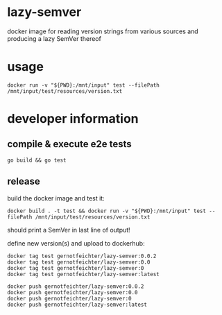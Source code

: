 # lazy-semver
docker image for reading version strings from various sources and producing a lazy SemVer thereof

# usage
`docker run -v "${PWD}:/mnt/input" test --filePath /mnt/input/test/resources/version.txt`

# developer information

## compile & execute e2e tests
```
go build && go test
```

## release
build the docker image and test it:
```
docker build . -t test && docker run -v "${PWD}:/mnt/input" test --filePath /mnt/input/test/resources/version.txt
```
should print a SemVer in last line of output!

define new version(s) and upload to dockerhub:
```
docker tag test gernotfeichter/lazy-semver:0.0.2
docker tag test gernotfeichter/lazy-semver:0.0
docker tag test gernotfeichter/lazy-semver:0
docker tag test gernotfeichter/lazy-semver:latest

docker push gernotfeichter/lazy-semver:0.0.2
docker push gernotfeichter/lazy-semver:0.0
docker push gernotfeichter/lazy-semver:0
docker push gernotfeichter/lazy-semver:latest
```
